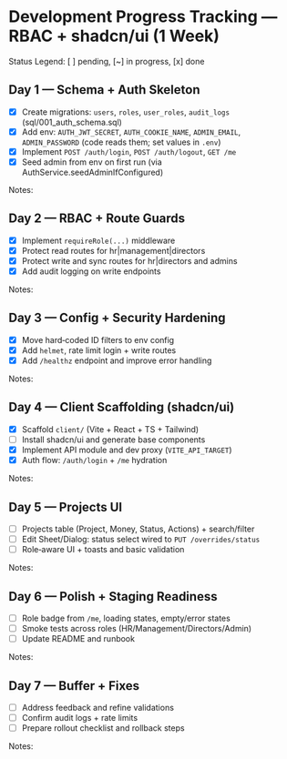 # Development Progress Tracking — RBAC + shadcn/ui (1 Week)

Status Legend: [ ] pending, [~] in progress, [x] done

## Day 1 — Schema + Auth Skeleton
- [x] Create migrations: `users`, `roles`, `user_roles`, `audit_logs` (sql/001_auth_schema.sql)
- [x] Add env: `AUTH_JWT_SECRET`, `AUTH_COOKIE_NAME`, `ADMIN_EMAIL`, `ADMIN_PASSWORD` (code reads them; set values in `.env`)
- [x] Implement `POST /auth/login`, `POST /auth/logout`, `GET /me`
- [x] Seed admin from env on first run (via AuthService.seedAdminIfConfigured)

Notes:

## Day 2 — RBAC + Route Guards
- [x] Implement `requireRole(...)` middleware
- [x] Protect read routes for hr|management|directors
- [x] Protect write and sync routes for hr|directors and admins
- [x] Add audit logging on write endpoints

Notes:

## Day 3 — Config + Security Hardening
- [x] Move hard‑coded ID filters to env config
- [x] Add `helmet`, rate limit login + write routes
- [x] Add `/healthz` endpoint and improve error handling

Notes:

## Day 4 — Client Scaffolding (shadcn/ui)
- [x] Scaffold `client/` (Vite + React + TS + Tailwind)
- [ ] Install shadcn/ui and generate base components
- [x] Implement API module and dev proxy (`VITE_API_TARGET`)
- [x] Auth flow: `/auth/login` + `/me` hydration

Notes:

## Day 5 — Projects UI
- [ ] Projects table (Project, Money, Status, Actions) + search/filter
- [ ] Edit Sheet/Dialog: status select wired to `PUT /overrides/status`
- [ ] Role‑aware UI + toasts and basic validation

Notes:

## Day 6 — Polish + Staging Readiness
- [ ] Role badge from `/me`, loading states, empty/error states
- [ ] Smoke tests across roles (HR/Management/Directors/Admin)
- [ ] Update README and runbook

Notes:

## Day 7 — Buffer + Fixes
- [ ] Address feedback and refine validations
- [ ] Confirm audit logs + rate limits
- [ ] Prepare rollout checklist and rollback steps

Notes:
